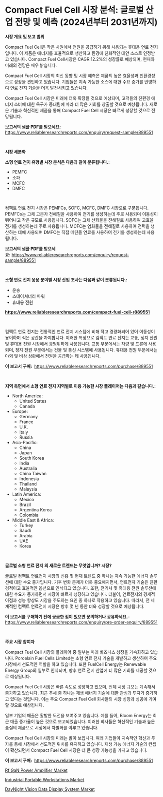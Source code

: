 <p><h1>Compact Fuel Cell 시장 분석: 글로벌 산업 전망 및 예측 (2024년부터 2031년까지)</h1></p><p><strong>시장 개요 및 보고 범위</strong></p>
<p><p>Compact Fuel Cell은 작은 차원에서 전원을 공급하기 위해 사용되는 휴대용 연료 전지입니다. 이 제품은 에너지를 효율적으로 생산하고 환경에 친화적인 대안 소스로 인정받고 있습니다. Compact Fuel Cell시장은 CAGR 12.2%의 성장률로 예상되며, 현재와 미래의 전망은 매우 밝습니다. </p><p>Compact Fuel Cell 시장의 최신 동향 및 시장 예측은 제품의 높은 효율성과 친환경성으로 성장을 견인하고 있습니다. 기업들은 지속 가능한 소스에 대한 수요 증가를 반영하여 연료 전지 기술을 더욱 발전시키고 있습니다. </p><p>Compact Fuel Cell 시장은 미래에 더욱 확장될 것으로 예상되며, 고객들의 친환경 에너지 소비에 대한 욕구가 증대됨에 따라 더 많은 기회를 창출할 것으로 예상됩니다. 새로운 기술과 혁신적인 제품을 통해 Compact Fuel Cell 시장은 빠르게 성장할 것으로 전망됩니다.</p></p>
<p><strong>보고서의 샘플 PDF를 받으세요:</strong> <a href="https://www.reliableresearchreports.com/enquiry/request-sample/889551">https://www.reliableresearchreports.com/enquiry/request-sample/889551</a></p>
<p>&nbsp;</p>
<p><strong>시장 세분화</strong></p>
<p><strong>소형 연료 전지 유형별 시장 분석은 다음과 같이 분류됩니다.:</strong></p>
<p><ul><li>PEMFC</li><li>소파</li><li>MCFC</li><li>DMFC</li></ul></p>
<p>&nbsp;</p>
<p><p>컴팩트 연료 전지 시장은 PEMFCs, SOFC, MCFC, DMFC 시장으로 구분됩니다. PEMFCs는 고체 고분자 전해질을 사용하여 전기를 생성하는데 주로 사용되며 이동성이 뛰어나고 작은 규모로 사용됩니다. SOFC는 고체 산화물을 전해질로 사용하여 고효율 전기를 생성하는데 주로 사용됩니다. MCFC는 염화물을 전해질로 사용하여 전력을 생산하는 데에 사용되며 DMFC는 직접 메탄올 연료를 사용하여 전기를 생성하는데 사용됩니다.</p></p>
<p><strong>보고서의 샘플 PDF를 받으세요:</strong>&nbsp;<a href="https://www.reliableresearchreports.com/enquiry/request-sample/889551">https://www.reliableresearchreports.com/enquiry/request-sample/889551</a></p>
<p>&nbsp;</p>
<p><strong> 소형 연료 전지 응용 분야별 시장 산업 조사는 다음과 같이 분류됩니다.:</strong></p>
<p><ul><li>운송</li><li>스테이셔너리 파워</li><li>휴대용 전원</li></ul></p>
<p><strong><a href="https://www.reliableresearchreports.com/compact-fuel-cell-r889551">https://www.reliableresearchreports.com/compact-fuel-cell-r889551</a></strong></p>
<p>&nbsp;</p>
<p><p>컴팩트 연료 전지는 전통적인 연료 전지 시스템에 비해 작고 경량화되어 있어 이동성이 용이하며 적은 공간을 차지합니다. 이러한 특징으로 컴팩트 연료 전지는 교통, 정지 전원 및 휴대용 전원 시장에서 광범위하게 사용됩니다. 교통 부문에서는 차량 및 드론에 사용되며, 정지 전원 부문에서는 건물 및 통신 시스템에 사용됩니다. 휴대용 전원 부문에서는 야외 및 비상 상황에서 전원을 공급하는 데 사용됩니다.</p></p>
<p><strong>이 보고서 구매:</strong>&nbsp; <a href="https://www.reliableresearchreports.com/purchase/889551">https://www.reliableresearchreports.com/purchase/889551</a></p>
<p>&nbsp;</p>
<p><strong>지역 측면에서 소형 연료 전지 지역별로 이용 가능한 시장 플레이어는 다음과 같습니다.:</strong></p>
<p><ul>
    <li>
        North America:
        <ul>
            <li>United States</li>
            <li>Canada</li>
        </ul>
    </li>
    <li>
        Europe:
        <ul>
            <li>Germany</li>
            <li>France</li>
            <li>U.K.</li>
            <li>Italy</li>
            <li>Russia</li>
        </ul>
    </li>
    <li>
        Asia-Pacific:
        <ul>
            <li>China</li>
            <li>Japan</li>
            <li>South Korea</li>
            <li>India</li>
            <li>Australia</li>
            <li>China Taiwan</li>
            <li>Indonesia</li>
            <li>Thailand</li>
            <li>Malaysia</li>
        </ul>
    </li>
    <li>
        Latin America:
        <ul>
            <li>Mexico</li>
            <li>Brazil</li>
            <li>Argentina Korea</li>
            <li>Colombia</li>
        </ul>
    </li>
    <li>
        Middle East & Africa:
        <ul>
            <li>Turkey</li>
            <li>Saudi</li>
            <li>Arabia</li>
            <li>UAE</li>
            <li>Korea</li>
        </ul>
    </li>
    </ul></p>
<p>&nbsp;</p>
<p><strong>글로벌 소형 연료 전지 의 새로운 트렌드는 무엇입니까? 시장?</strong></p>
<p><p>글로벌 컴팩트 연료전지 시장의 신흥 및 현재 트렌드 중 하나는 지속 가능한 에너지 솔루션에 대한 수요 증가입니다. 기후 변화 문제가 더욱 중요해지면서, 연료전지 기술은 친환경적이고 효율적인 옵션으로 인식되고 있습니다. 또한, 전기차 및 휴대용 전원 솔루션에 대한 수요가 증가하면서 시장이 빠르게 성장하고 있습니다. 더불어, 연료전지의 경제적 이점과 성능 향상도 시장을 주도하는 요인 중 하나로 작용하고 있습니다. 따라서, 전 세계적인 컴팩트 연료전지 시장은 향후 몇 년 동안 더욱 성장할 것으로 예상됩니다.</p></p>
<p><strong>이 보고서를 구매하기 전에 궁금한 점이 있으면 문의하거나 공유하세요.</strong>- <a href="https://www.reliableresearchreports.com/enquiry/pre-order-enquiry/889551">https://www.reliableresearchreports.com/enquiry/pre-order-enquiry/889551</a></p>
<p>&nbsp;</p>
<p><strong>주요 시장 참여자</strong></p>
<p><p>Compact Fuel Cell 시장의 플레이어 중 일부는 미래 비즈니스 성장을 가속화하고 있습니다. Porcelain Fuel Cells Limited는 소형 연료 전지 기술을 개발하고 생산하여 주요 시장에서 선도적인 역할을 하고 있습니다. 또한 FuelCell Energy는 Renewable Energy Group의 일부로 인식되며, 향후 연료 전지 산업에 더 많은 기회를 제공할 것으로 예상됩니다.</p><p>Compact Fuel Cell 시장은 빠른 속도로 성장하고 있으며, 전체 시장 규모는 계속해서 증가하고 있습니다. 최근 추세 중 하나는 재생 에너지 기술에 대한 관심과 투자가 증가하고 있다는 것입니다. 이는 주요 Compact Fuel Cell 회사들의 시장 성장과 성공에 기여할 것으로 예상됩니다.</p><p>일부 기업의 매출은 활발한 도전을 보여주고 있습니다. 예를 들어, Bloom Energy는 최근 매출 증가율이 높은 것으로 보고되었습니다. 이러한 회사들은 혁신적인 기술과 높은 품질의 제품으로 시장에서 차별화를 이루고 있습니다.</p><p>Compact Fuel Cell 시장의 미래는 밝아 보입니다. 여러 기업들이 지속적인 혁신과 투자를 통해 시장에서 선도적인 위치를 유지하고 있습니다. 재생 가능 에너지 기술의 컨셉이 확산되면서 Compact Fuel Cell 시장은 더 큰 성장 가능성을 가지고 있습니다.</p></p>
<p><strong>이 보고서 구매:</strong>&nbsp;&nbsp;<a href="https://www.reliableresearchreports.com/purchase/889551">https://www.reliableresearchreports.com/purchase/889551</a></p>
<p><p><a href="https://meowing-lemming-dd3.notion.site/Rf-GaN-Power-Amplifier-Market-Analysis-and-Sze-Forecasted-for-period-from-2024-to-2031-8dcecd58779a45dea3870b19585bf919">Rf GaN Power Amplifier Market</a></p><p><a href="https://unruly-ladybug-44b.notion.site/Industrial-Portable-Workstations-Market-Trends-Forecast-and-Competitive-Analysis-to-2031-9ee30a199be94b26887c7aa4f4bbfd9a">Industrial Portable Workstations Market</a></p><p><a href="https://shimmer-gardenia-37a.notion.site/DayNight-Vision-Data-Display-System-Market-Furnishes-Information-on-Market-Share-Market-Trends-and-50748047bba449868895fe8a47535193">DayNight Vision Data Display System Market</a></p></p>